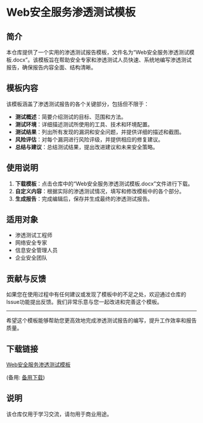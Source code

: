 # Web安全服务渗透测试模板

## 简介

本仓库提供了一个实用的渗透测试报告模板，文件名为“Web安全服务渗透测试模板.docx”。该模板旨在帮助安全专家和渗透测试人员快速、系统地编写渗透测试报告，确保报告内容全面、结构清晰。

## 模板内容

该模板涵盖了渗透测试报告的各个关键部分，包括但不限于：

- **测试概述**：简要介绍测试的目标、范围和方法。
- **测试环境**：详细描述测试所使用的工具、技术和环境配置。
- **测试结果**：列出所有发现的漏洞和安全问题，并提供详细的描述和截图。
- **风险评估**：对每个漏洞进行风险评级，并提供相应的修复建议。
- **总结与建议**：总结测试结果，提出改进建议和未来安全策略。

## 使用说明

1. **下载模板**：点击仓库中的“Web安全服务渗透测试模板.docx”文件进行下载。
2. **自定义内容**：根据实际的渗透测试情况，填写和修改模板中的各个部分。
3. **生成报告**：完成编辑后，保存并生成最终的渗透测试报告。

## 适用对象

- 渗透测试工程师
- 网络安全专家
- 信息安全管理人员
- 企业安全团队

## 贡献与反馈

如果您在使用过程中有任何建议或发现了模板中的不足之处，欢迎通过仓库的Issue功能提出反馈。我们非常乐意与您一起改进和完善这个模板。

---

希望这个模板能够帮助您更高效地完成渗透测试报告的编写，提升工作效率和报告质量。

## 下载链接
[Web安全服务渗透测试模板](https://pan.quark.cn/s/e50d08cc8e38) 

(备用: [备用下载](https://pan.baidu.com/s/1fx0l3f3wQYpI-F-RtIWIJg?pwd=1234))

## 说明

该仓库仅用于学习交流，请勿用于商业用途。
